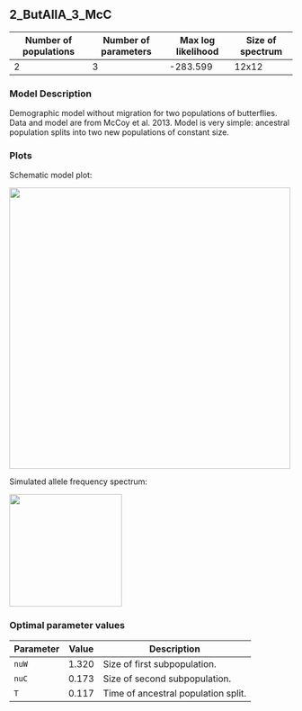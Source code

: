 ## 2_ButAllA_3_McC


| Number of populations | Number of parameters | Max log likelihood | Size of spectrum |
| --- | --- | --- | --- |
| 2 | 3 | -283.599 | 12x12 |


### Model Description

Demographic model without migration for two populations of butterflies. Data and model are from McCoy et al. 2013. Model is very simple: ancestral population splits into two new populations of constant size.

### Plots

Schematic model plot:

<img src="model_plot.png" height="500" />

Simulated allele frequency spectrum:

<img src="fs_plot.png" height="200" />


### Optimal parameter values

| Parameter | Value | Description |
| --- | --- | --- |
| `nuW` | 1.320 | Size of first subpopulation. |
| `nuC` | 0.173 | Size of second subpopulation. |
| `T` | 0.117 | Time of ancestral population split. |

